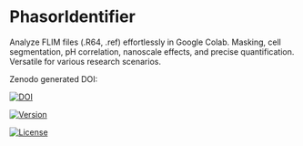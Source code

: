 # PhasorIdentifier
Analyze FLIM files (.R64, .ref) effortlessly in Google Colab. Masking, cell segmentation, pH correlation, nanoscale effects, and precise quantification. Versatile for various research scenarios.

Zenodo generated DOI:

[![DOI](https://zenodo.org/badge/DOI/10.5281/zenodo.8282839.svg)](https://doi.org/10.5281/zenodo.8282839)

[![Version](https://img.shields.io/badge/Version-1.0.0-blue)](https://your-repo-url)

[![License](https://img.shields.io/badge/License-MIT-brightgreen)](https://your-repo-url)




